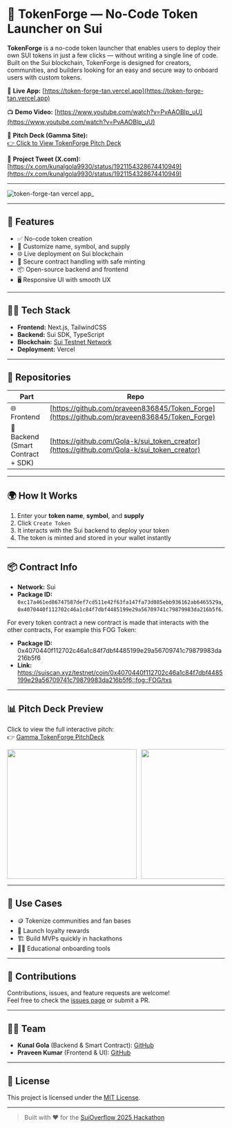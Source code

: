 # 🚀 TokenForge — No-Code Token Launcher on Sui

**TokenForge** is a no-code token launcher that enables users to deploy their own SUI tokens in just a few clicks — without writing a single line of code. Built on the Sui blockchain, TokenForge is designed for creators, communities, and builders looking for an easy and secure way to onboard users with custom tokens.

🔗 **Live App:** [https://token-forge-tan.vercel.app](https://token-forge-tan.vercel.app)

📺 **Demo Video:** [https://www.youtube.com/watch?v=PvAAOBlp_uU](https://www.youtube.com/watch?v=PvAAOBlp_uU)

🧠 **Pitch Deck (Gamma Site):**  
[👉 Click to View TokenForge Pitch Deck](https://tokenforge-no-code-token-n6ek721.gamma.site/)

🔗 **Project Tweet (X.com):**  
[https://x.com/kunalgola9930/status/1921154328674410949](https://x.com/kunalgola9930/status/1921154328674410949)

---

![token-forge-tan vercel app_](https://github.com/user-attachments/assets/8eb0697b-405a-4e2f-b695-9f5158513888)

---

## 🔨 Features

- ✅ No-code token creation
- 🎯 Customize name, symbol, and supply
- 🌐 Live deployment on Sui blockchain
- 🔐 Secure contract handling with safe minting
- 📦 Open-source backend and frontend
- 🖥️ Responsive UI with smooth UX

---

## 🧑‍💻 Tech Stack

- **Frontend:** Next.js, TailwindCSS
- **Backend:** Sui SDK, TypeScript
- **Blockchain:** [Sui Testnet Network](https://sui.io)
- **Deployment:** Vercel

---

## 📁 Repositories

| Part                              | Repo                                                                                         |
| --------------------------------- | -------------------------------------------------------------------------------------------- |
| 🌐 Frontend                       | [https://github.com/praveen836845/Token_Forge](https://github.com/praveen836845/Token_Forge) |
| 🧠 Backend (Smart Contract + SDK) | [https://github.com/Gola-k/sui_token_creator](https://github.com/Gola-k/sui_token_creator)   |

---

## 🌍 How It Works

1. Enter your **token name**, **symbol**, and **supply**
2. Click `Create Token`
3. It interacts with the Sui backend to deploy your token
4. The token is minted and stored in your wallet instantly

---

## 📦 Contract Info

- **Network:** Sui
- **Package ID:** `0xc17a461ed86747587def7cd511e42f63fa147fa73d085ebb936162ab6465529a`, `0x4070440f112702c46a1c84f7dbf4485199e29a56709741c79879983da216b5f6`.

For every token contract a new contract is made that interacts with the other contracts, For example this FOG Token:

- **Package ID:** 0x4070440f112702c46a1c84f7dbf4485199e29a56709741c79879983da216b5f6
- **Link:** https://suiscan.xyz/testnet/coin/0x4070440f112702c46a1c84f7dbf4485199e29a56709741c79879983da216b5f6::fog::FOG/txs

---

## 📊 Pitch Deck Preview

Click to view the full interactive pitch:  
👉 [Gamma TokenForge PitchDeck](https://tokenforge-no-code-token-n6ek721.gamma.site/)

<div style="display: flex; overflow-x: auto; gap: 10px;">
  <img src="https://github.com/user-attachments/assets/52d7f2f4-ddf9-4841-9987-1b35d1db08b6" width="300"/>
  <img src="https://github.com/user-attachments/assets/2e7e1f8d-0dcb-445c-b7cb-2d3efa0ca4c2" width="300"/>
  <img src="https://github.com/user-attachments/assets/3d27378b-f7ba-4b08-a08c-b3bc29d226b0" width="300"/>
  <img src="https://github.com/user-attachments/assets/818b56d2-b4e7-47b0-835d-90f9b7657839" width="300"/>
  <img src="https://github.com/user-attachments/assets/2342cd2d-00ad-4fcb-90cb-f195c3ea3027" width="300"/>
  <img src="https://github.com/user-attachments/assets/c6155c19-4080-4427-a410-2e0225bfc16b" width="300"/>
  
</div>

---

## 🧪 Use Cases

- 🪙 Tokenize communities and fan bases
- 🎁 Launch loyalty rewards
- 🏗️ Build MVPs quickly in hackathons
- 🧑‍🎓 Educational onboarding tools

---

## 🤝 Contributions

Contributions, issues, and feature requests are welcome!  
Feel free to check the [issues page](https://github.com/praveen836845/Token_Forge/issues) or submit a PR.

---

## 🧑‍💼 Team

- **Kunal Gola** (Backend & Smart Contract): [GitHub](https://github.com/Gola-k)
- **Praveen Kumar** (Frontend & UI): [GitHub](https://github.com/praveen836845)

---

## 📜 License

This project is licensed under the [MIT License](LICENSE).

---

> Built with ❤️ for the [SuiOverflow 2025 Hackathon](https://sui.io/hackathon)
